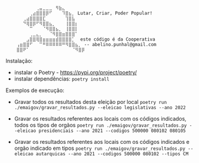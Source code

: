 ``` 
    ⠀⠀⠀⠀⠀⠀⢀⣤⣀⣀⣀⠀⠻⣷⣄
    ⠀⠀⠀⠀⢀⣴⣿⣿⣿⡿⠋⠀⠀⠀⠹⣿⣦⡀ Lutar, Criar, Poder Popular!
    ⠀⠀⢀⣴⣿⣿⣿⣿⣏⠀⠀⠀⠀⠀⠀⢹⣿⣧
    ⠀⠀⠙⢿⣿⡿⠋⠻⣿⣿⣦⡀⠀⠀⠀⢸⣿⣿⡆
    ⠀⠀⠀⠀⠉⠀⠀⠀⠈⠻⣿⣿⣦⡀⠀⢸⣿⣿⡇
    ⠀⠀⠀⠀⢀⣀⣄⡀⠀⠀⠈⠻⣿⣿⣶⣿⣿⣿⠁
    ⠀⠀⠀⣠⣿⣿⢿⣿⣶⣶⣶⣶⣾⣿⣿⣿⣿⡁  este código é da Cooperativa
    ⢠⣶⣿⣿⠋⠀⠀⠉⠛⠿⠿⠿⠿⠿⠛⠻⣿⣿⣦⡀ -- abelino.punhal@gmail.com
    ⣿⣿⠟⠁⠀⠀⠀⠀⠀⠀⠀⠀⠀⠀⠀⠀⠀⠈⠻⣿⡿
```
Instalação:

- instalar o Poetry - https://pypi.org/project/poetry/
- instalar dependências: `poetry install`

Exemplos de execução:

- Gravar todos os resultados desta eleição por local
`poetry run ./emaigov/gravar_resultados.py --eleicao legislativas --ano 2022`

- Gravar os resultados referentes aos locais com os códigos indicados, todos os tipos de orgãos
`poetry run ./emaigov/gravar_resultados.py --eleicao presidenciais --ano 2021 --codigos 500000 080102 080105`

- Gravar os resultados referentes aos locais com os códigos indicados e orgão indicado em tipos
`poetry run ./emaigov/gravar_resultados.py --eleicao autarquicas --ano 2021 --codigos 500000 080102 --tipos CM`
